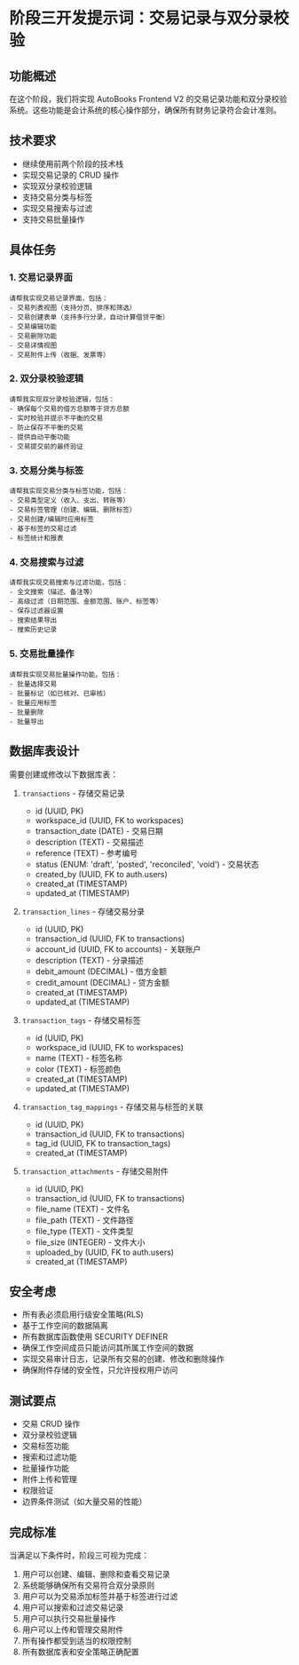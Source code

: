 # 阶段三开发提示词：交易记录与双分录校验

## 功能概述

在这个阶段，我们将实现 AutoBooks Frontend V2 的交易记录功能和双分录校验系统。这些功能是会计系统的核心操作部分，确保所有财务记录符合会计准则。

## 技术要求

- 继续使用前两个阶段的技术栈
- 实现交易记录的 CRUD 操作
- 实现双分录校验逻辑
- 支持交易分类与标签
- 实现交易搜索与过滤
- 支持交易批量操作

## 具体任务

### 1. 交易记录界面

```
请帮我实现交易记录界面，包括：
- 交易列表视图（支持分页、排序和筛选）
- 交易创建表单（支持多行分录，自动计算借贷平衡）
- 交易编辑功能
- 交易删除功能
- 交易详情视图
- 交易附件上传（收据、发票等）
```

### 2. 双分录校验逻辑

```
请帮我实现双分录校验逻辑，包括：
- 确保每个交易的借方总额等于贷方总额
- 实时校验并提示不平衡的交易
- 防止保存不平衡的交易
- 提供自动平衡功能
- 交易提交前的最终验证
```

### 3. 交易分类与标签

```
请帮我实现交易分类与标签功能，包括：
- 交易类型定义（收入、支出、转账等）
- 交易标签管理（创建、编辑、删除标签）
- 交易创建/编辑时应用标签
- 基于标签的交易过滤
- 标签统计和报表
```

### 4. 交易搜索与过滤

```
请帮我实现交易搜索与过滤功能，包括：
- 全文搜索（描述、备注等）
- 高级过滤（日期范围、金额范围、账户、标签等）
- 保存过滤器设置
- 搜索结果导出
- 搜索历史记录
```

### 5. 交易批量操作

```
请帮我实现交易批量操作功能，包括：
- 批量选择交易
- 批量标记（如已核对、已审核）
- 批量应用标签
- 批量删除
- 批量导出
```

## 数据库表设计

需要创建或修改以下数据库表：

1. `transactions` - 存储交易记录
   - id (UUID, PK)
   - workspace_id (UUID, FK to workspaces)
   - transaction_date (DATE) - 交易日期
   - description (TEXT) - 交易描述
   - reference (TEXT) - 参考编号
   - status (ENUM: 'draft', 'posted', 'reconciled', 'void') - 交易状态
   - created_by (UUID, FK to auth.users)
   - created_at (TIMESTAMP)
   - updated_at (TIMESTAMP)

2. `transaction_lines` - 存储交易分录
   - id (UUID, PK)
   - transaction_id (UUID, FK to transactions)
   - account_id (UUID, FK to accounts) - 关联账户
   - description (TEXT) - 分录描述
   - debit_amount (DECIMAL) - 借方金额
   - credit_amount (DECIMAL) - 贷方金额
   - created_at (TIMESTAMP)
   - updated_at (TIMESTAMP)

3. `transaction_tags` - 存储交易标签
   - id (UUID, PK)
   - workspace_id (UUID, FK to workspaces)
   - name (TEXT) - 标签名称
   - color (TEXT) - 标签颜色
   - created_at (TIMESTAMP)
   - updated_at (TIMESTAMP)

4. `transaction_tag_mappings` - 存储交易与标签的关联
   - id (UUID, PK)
   - transaction_id (UUID, FK to transactions)
   - tag_id (UUID, FK to transaction_tags)
   - created_at (TIMESTAMP)

5. `transaction_attachments` - 存储交易附件
   - id (UUID, PK)
   - transaction_id (UUID, FK to transactions)
   - file_name (TEXT) - 文件名
   - file_path (TEXT) - 文件路径
   - file_type (TEXT) - 文件类型
   - file_size (INTEGER) - 文件大小
   - uploaded_by (UUID, FK to auth.users)
   - created_at (TIMESTAMP)

## 安全考虑

- 所有表必须启用行级安全策略(RLS)
- 基于工作空间的数据隔离
- 所有数据库函数使用 SECURITY DEFINER
- 确保工作空间成员只能访问其所属工作空间的数据
- 实现交易审计日志，记录所有交易的创建、修改和删除操作
- 确保附件存储的安全性，只允许授权用户访问

## 测试要点

- 交易 CRUD 操作
- 双分录校验逻辑
- 交易标签功能
- 搜索和过滤功能
- 批量操作功能
- 附件上传和管理
- 权限验证
- 边界条件测试（如大量交易的性能）

## 完成标准

当满足以下条件时，阶段三可视为完成：

1. 用户可以创建、编辑、删除和查看交易记录
2. 系统能够确保所有交易符合双分录原则
3. 用户可以为交易添加标签并基于标签进行过滤
4. 用户可以搜索和过滤交易记录
5. 用户可以执行交易批量操作
6. 用户可以上传和管理交易附件
7. 所有操作都受到适当的权限控制
8. 所有数据库表和安全策略正确配置
